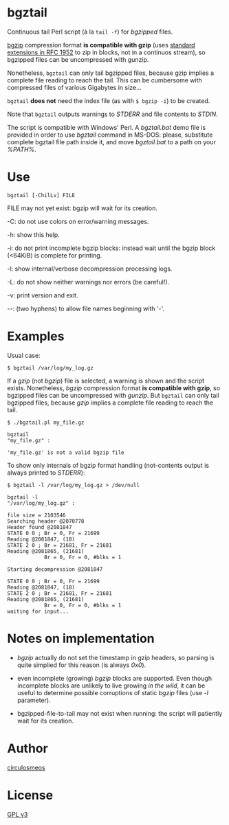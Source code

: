 #	bgztail

Continuous tail Perl script (à la `tail -f`) for *bgzipped* files.

[bgzip](https://github.com/samtools/htslib/blob/develop/bgzip.c) compression format **is compatible with gzip** (uses [standard extensions in RFC 1952](https://tools.ietf.org/html/rfc1952#page-6) to zip in blocks, not in a continuos stream), so bgzipped files can be uncompressed with gunzip.

Nonetheless, `bgztail` can only tail bgzipped files, because gzip implies a complete file reading to reach the tail. This can be cumbersome with compressed files of various Gigabytes in size...

`bgztail` **does not** need the index file (as with `$ bgzip -i`) to be created.

Note that `bgztail` outputs warnings to *STDERR* and file contents to *STDIN*.

The script is compatible with Windows' Perl. A *bgztail.bat* demo file is provided in order to use *bgztail* command in MS-DOS: please, substitute complete bgztail file path inside it, and move *bgztail.bat* to a path on your *%PATH%*.

# Use

    bgztail [-ChilLv] FILE

  FILE may not yet exist: bgzip will wait for its creation.

  -C: do not use colors on error/warning messages.

  -h: show this help.

  -i: do not print incomplete bgzip blocks: instead wait until the bgzip block (<64KiB) is complete for printing.

  -l: show internal/verbose decompression processing logs.

  -L: do not show neither warnings nor errors (be careful!).

  -v: print version and exit.

  --: (two hyphens) to allow file names beginning with '-'.

# Examples

Usual case:
  
    $ bgztail /var/log/my_log.gz


If a *gzip* (not *bgzip*) file is selected, a warning is shown and the script exists. Nonetheless, *bgzip* compression format **is compatible with gzip**, so bgzipped files can be uncompressed with *gunzip*. But `bgztail` can only tail bgzipped files, because *gzip* implies a complete file reading to reach the tail.

    $ ./bgztail.pl my_file.gz

    bgztail
    "my_file.gz" :

    'my_file.gz' is not a valid bgzip file


To show only internals of bgzip format handling (not-contents output is always printed to *STDERR*):
  
    $ bgztail -l /var/log/my_log.gz > /dev/null

    bgztail -l
    "/var/log/my_log.gz" :

    file size = 2103546
    Searching header @2070778
    Header found @2081847
    STATE 0 0 ; Br = 0, Fr = 21699
    Reading @2081847, (18)
    STATE 2 0 ; Br = 21681, Fr = 21681
    Reading @2081865, (21681)
                Br = 0, Fr = 0, #blks = 1

    Starting decompression @2081847

    STATE 0 0 ; Br = 0, Fr = 21699
    Reading @2081847, (18)
    STATE 2 0 ; Br = 21681, Fr = 21681
    Reading @2081865, (21681)
                Br = 0, Fr = 0, #blks = 1
    waiting for input...

# Notes on implementation

* *bgzip* actually do not set the timestamp in gzip headers, so parsing is quite simplied for this reason (is always *0x0*).

* even incomplete (growing) *bgzip* blocks are supported. Even though incomplete blocks are unlikely to live growing *in the wild*, it can be useful to determine possible corruptions of static *bgzip* files (use *-l* parameter).

* bgzipped-file-to-tail may not exist when running: the script will patiently wait for its creation.

# Author

[circulosmeos](https://github.com/circulosmeos)

# License

[GPL v3](http://www.gnu.org/licenses/gpl-3.0.html)
